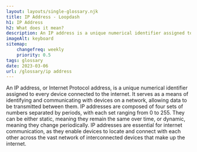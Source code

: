 ```yaml
--- 
layout: layouts/single-glossary.njk
title: IP Address - Loopdash
h1: IP Address
h2: What does it mean?
description: An IP address is a unique numerical identifier assigned to a device connected to a network, which can be used to track and manage user activity on a Wordpress website.
imageAlt: keyboard
sitemap:
	changefreq: weekly
	priority: 0.5
tags: glossary
date: 2023-03-06
url: /glossary/ip address
---
```


An IP address, or Internet Protocol address, is a unique numerical identifier assigned to every device connected to the internet. It serves as a means of identifying and communicating with devices on a network, allowing data to be transmitted between them. IP addresses are composed of four sets of numbers separated by periods, with each set ranging from 0 to 255. They can be either static, meaning they remain the same over time, or dynamic, meaning they change periodically. IP addresses are essential for internet communication, as they enable devices to locate and connect with each other across the vast network of interconnected devices that make up the internet.
